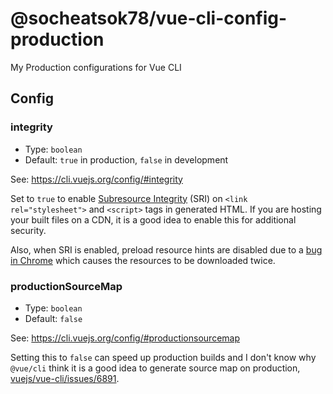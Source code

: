 # @socheatsok78/vue-cli-config-production

My Production configurations for Vue CLI

## Config

### integrity

- Type: `boolean`
- Default: `true` in production, `false` in development

See: https://cli.vuejs.org/config/#integrity

Set to `true` to enable [Subresource Integrity](https://developer.mozilla.org/en-US/docs/Web/Security/Subresource_Integrity) (SRI) on `<link rel="stylesheet">` and `<script>` tags in generated HTML. If you are hosting your built files on a CDN, it is a good idea to enable this for additional security.

Also, when SRI is enabled, preload resource hints are disabled due to a [bug in Chrome](https://bugs.chromium.org/p/chromium/issues/detail?id=677022) which causes the resources to be downloaded twice.

### productionSourceMap

- Type: `boolean`
- Default: `false`

See: https://cli.vuejs.org/config/#productionsourcemap

Setting this to `false` can speed up production builds and I don't know why `@vue/cli` think it is a good idea to generate source map on production, [vuejs/vue-cli/issues/6891](https://github.com/vuejs/vue-cli/issues/6891).
